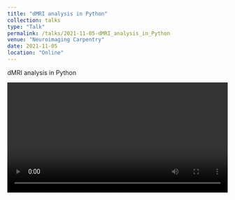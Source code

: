 ```yaml
---
title: "dMRI analysis in Python"
collection: talks
type: "Talk"
permalink: /talks/2021-11-05-dMRI_analysis_in_Python
venue: "Neuroimaging Carpentry"
date: 2021-11-05
location: "Online"
---
```


dMRI analysis in Python<br>
<p align="center">
    <video style="width:100%" controls>
    <source src="https://box.bic.mni.mcgill.ca/s/rdGXXnaMA8cTAPI?path=%2F11052021#/files_mediaviewer/GMT20211105-143650_Recording_1920x1080.mp4?raw=true" type="video/mp4">
    </video>
</p>
